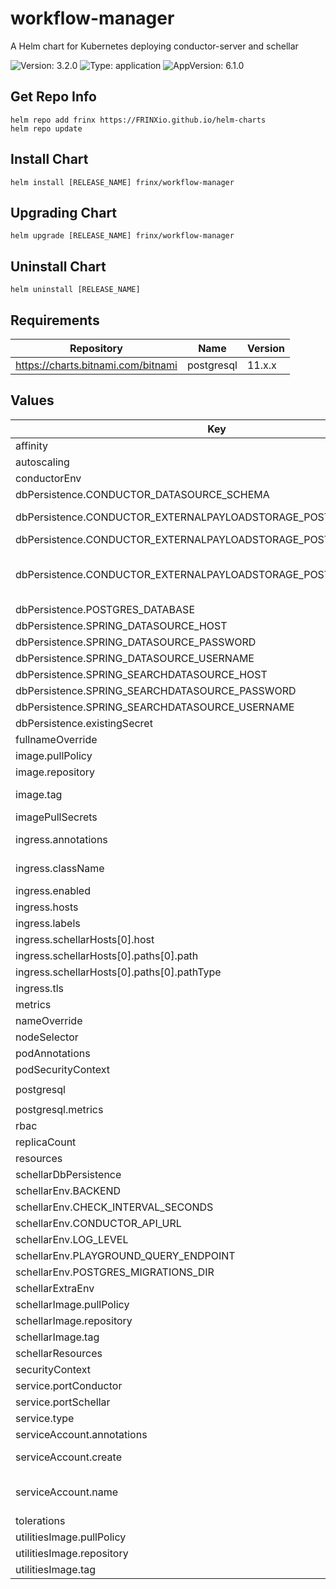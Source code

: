 # workflow-manager

A Helm chart for Kubernetes deploying conductor-server and schellar

![Version: 3.2.0](https://img.shields.io/badge/Version-3.2.0-informational?style=flat-square) ![Type: application](https://img.shields.io/badge/Type-application-informational?style=flat-square) ![AppVersion: 6.1.0](https://img.shields.io/badge/AppVersion-6.1.0-informational?style=flat-square)

## Get Repo Info

```console
helm repo add frinx https://FRINXio.github.io/helm-charts
helm repo update
```

## Install Chart

```console
helm install [RELEASE_NAME] frinx/workflow-manager
```

## Upgrading Chart

```console
helm upgrade [RELEASE_NAME] frinx/workflow-manager
```

## Uninstall Chart

```console
helm uninstall [RELEASE_NAME]
```

## Requirements

| Repository | Name | Version |
|------------|------|---------|
| https://charts.bitnami.com/bitnami | postgresql | 11.x.x |

## Values

| Key | Type | Default | Description |
|-----|------|---------|-------------|
| affinity | object | `{}` | [Affinity for pod assignment](https://kubernetes.io/docs/concepts/configuration/assign-pod-node/#affinity-and-anti-affinity) |
| autoscaling | object | `{"enabled":false,"maxReplicas":3,"minReplicas":2,"targetCPUUtilizationPercentage":80}` | [Autoscaling parameters](https://kubernetes.io/docs/tasks/run-application/horizontal-pod-autoscale/) |
| conductorEnv | object | `{"CONFIG_PROP":"/app/nofile/config.properties","LOG4J_PROP":"/app/config/log4j-cluster.properties","_JAVA_OPTIONS":"-Xmx2g"}` | Conductor extra ENV |
| dbPersistence.CONDUCTOR_DATASOURCE_SCHEMA | string | `"public"` | Database datasource schema |
| dbPersistence.CONDUCTOR_EXTERNALPAYLOADSTORAGE_POSTGRES_HOST | string | `nil` | Conductor external payload staorage postgres hostname |
| dbPersistence.CONDUCTOR_EXTERNALPAYLOADSTORAGE_POSTGRES_PASSWORD | string | `"postgresP"` |  |
| dbPersistence.CONDUCTOR_EXTERNALPAYLOADSTORAGE_POSTGRES_USERNAME | string | `"postgresU"` | Database credentials. Exposed when existing dbPersistence.existingSecret.secretName is empty |
| dbPersistence.POSTGRES_DATABASE | string | `"conductor"` | Database name |
| dbPersistence.SPRING_DATASOURCE_HOST | string | `nil` | Spring datasource hostname |
| dbPersistence.SPRING_DATASOURCE_PASSWORD | string | `"postgresP"` |  |
| dbPersistence.SPRING_DATASOURCE_USERNAME | string | `"postgresU"` |  |
| dbPersistence.SPRING_SEARCHDATASOURCE_HOST | string | `nil` | Spring search datasource hostname |
| dbPersistence.SPRING_SEARCHDATASOURCE_PASSWORD | string | `"postgresP"` |  |
| dbPersistence.SPRING_SEARCHDATASOURCE_USERNAME | string | `"postgresU"` |  |
| dbPersistence.existingSecret | object | `{"conductorExternalpayloadstoragePostgresPasswordKey":null,"conductorExternalpayloadstoragePostgresUsernameKey":null,"secretName":null,"springDatasourcePasswordKey":null,"springDatasourceUsernameKey":null,"springSearchdatasourcePasswordKey":null,"springSearchdatasourceUsernameKey":null}` | Existing database credentials |
| fullnameOverride | string | `""` | String to fully override app name |
| image.pullPolicy | string | `"IfNotPresent"` | Image pull policy |
| image.repository | string | `"frinx/conductor-server"` | Resource-manager image repository |
| image.tag | string | `""` | Overrides the image tag whose default is the chart appVersion. |
| imagePullSecrets | list | `[]` | [Image Pull Secrets](https://kubernetes.io/docs/tasks/configure-pod-container/pull-image-private-registry/) |
| ingress.annotations | object | `{}` | Additional annotations for the Ingress resource |
| ingress.className | string | `""` | IngressClass that will be be used to implement the Ingress |
| ingress.enabled | bool | `false` | Enable ingress |
| ingress.hosts | list | `[{"host":"workflow-manager.local","paths":[{"path":"/","pathType":"ImplementationSpecific"}]}]` | [Ingress Host](https://kubernetes.io/docs/concepts/services-networking/ingress/#the-ingress-resource) |
| ingress.labels | object | `{}` | Additional labels for the Ingress resource |
| ingress.schellarHosts[0].host | string | `"workflow-manager-schellar.local"` |  |
| ingress.schellarHosts[0].paths[0].path | string | `"/"` |  |
| ingress.schellarHosts[0].paths[0].pathType | string | `"ImplementationSpecific"` |  |
| ingress.tls | list | `[]` | [Ingress TLS resource](https://kubernetes.io/docs/concepts/services-networking/ingress/#tls) |
| metrics | object | `{"conductorPath":"/actuator/prometheus","conductorPort":"http-conductor","enabled":false,"schellarPath":"/metrics","schellarPort":"http-schellar"}` | Metrics configuration |
| nameOverride | string | `""` | String to partially override app name |
| nodeSelector | object | `{}` | [Node labels for pod assignment](https://kubernetes.io/docs/concepts/scheduling-eviction/assign-pod-node/) |
| podAnnotations | object | `{}` | Pod annotations |
| podSecurityContext | object | `{}` | Configure [Pods Security Context](https://kubernetes.io/docs/tasks/configure-pod-container/security-context/#set-the-security-context-for-a-pod) |
| postgresql | object | `{"architecture":"standalone","auth":{"database":"conductor","enablePostgresUser":true,"password":"postgresP","username":"postgresU"},"enabled":true,"metrics":{"enabled":true,"serviceMonitor":{"enabled":true,"labels":{"prometheus":"conductor-db"}}},"primary":{"initdb":{"scripts":{"init_db.sql":"CREATE DATABASE schellar;\n"}}}}` | PostgreSQL chart configuration |
| postgresql.metrics | object | `{"enabled":true,"serviceMonitor":{"enabled":true,"labels":{"prometheus":"conductor-db"}}}` | Database metrics configuration |
| rbac | object | `{"WM_ADMIN_GROUPS":"NETWORK-ADMIN","WM_ADMIN_ROLES":"OWNER"}` | RBAC configuration |
| replicaCount | int | `1` | Number of replicas of the deployment |
| resources | object | `{}` | [Container resources](https://kubernetes.io/docs/concepts/configuration/manage-compute-resources-container/) |
| schellarDbPersistence | object | `{"POSTGRES_DATABASE":"schellar","POSTGRES_HOST":"postgresql","POSTGRES_PASSWORD":"postgresP","POSTGRES_PORT":5432,"POSTGRES_USERNAME":"postgresU","existingSecret":{"postgresPasswordKey":null,"postgresUsernameKey":null,"secretName":null}}` | Schellar DB chart configuration |
| schellarEnv.BACKEND | string | `"postgres"` |  |
| schellarEnv.CHECK_INTERVAL_SECONDS | int | `10` |  |
| schellarEnv.CONDUCTOR_API_URL | string | `"http://localhost:8080/api"` |  |
| schellarEnv.LOG_LEVEL | string | `"debug"` | Shellar log level |
| schellarEnv.PLAYGROUND_QUERY_ENDPOINT | string | `"/api/schedule"` |  |
| schellarEnv.POSTGRES_MIGRATIONS_DIR | string | `"migrations"` |  |
| schellarExtraEnv | list | `[]` | Schellar extra ENV |
| schellarImage.pullPolicy | string | `"IfNotPresent"` | Image pull policy |
| schellarImage.repository | string | `"frinx/schellar"` | Schellar image repository |
| schellarImage.tag | string | `"6.1.0"` | Overrides the image tag |
| schellarResources | object | `{}` | Schellar resources |
| securityContext | object | `{"capabilities":{"drop":["ALL"]}}` | Configure [Container Security Context](https://kubernetes.io/docs/tasks/configure-pod-container/security-context/#set-the-security-context-for-a-container) |
| service.portConductor | int | `8080` | Conductor service port |
| service.portSchellar | int | `3000` | Schellar service port |
| service.type | string | `"ClusterIP"` | Service type |
| serviceAccount.annotations | object | `{}` | Annotations to add to the service account |
| serviceAccount.create | bool | `true` | Specifies whether a service account should be created |
| serviceAccount.name | string | `"conductor"` | The name of the service account to use. If not set and create is true, a name is generated using the fullname template |
| tolerations | list | `[]` | [Tolerations for pod assignment](https://kubernetes.io/docs/concepts/configuration/taint-and-toleration/) |
| utilitiesImage.pullPolicy | string | `"IfNotPresent"` | Image pull policy |
| utilitiesImage.repository | string | `"frinx/utilities-alpine"` | utilities image repository |
| utilitiesImage.tag | string | `"1.2"` | Overrides the image tag. |
